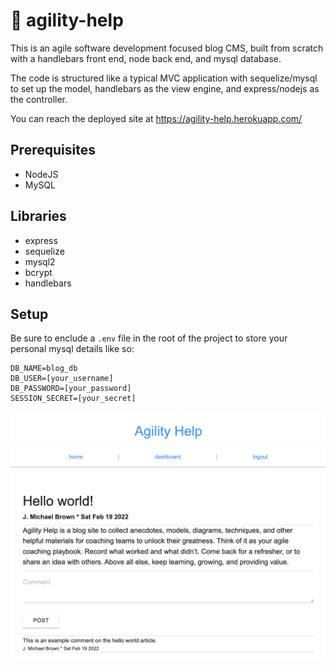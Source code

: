 # 📰 agility-help

This is an agile software development focused blog CMS, built from scratch with a handlebars front end, node back end, and mysql database.

The code is structured like a typical MVC application with sequelize/mysql to set up the model, handlebars as the view engine, and express/nodejs as the controller.

You can reach the deployed site at https://agility-help.herokuapp.com/

## Prerequisites

- NodeJS
- MySQL

## Libraries

- express
- sequelize
- mysql2
- bcrypt
- handlebars

## Setup

Be sure to enclude a `.env` file in the root of the project to store your personal mysql details like so:

```
DB_NAME=blog_db
DB_USER=[your_username]
DB_PASSWORD=[your_password]
SESSION_SECRET=[your_secret]
```

![screenshot](./screenshot.png)
